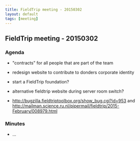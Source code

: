 ```yaml
---
title: FieldTrip meeting - 20150302
layout: default
tags: [meeting]
---
```


## FieldTrip meeting - 20150302 

### Agenda

*  "contracts" for all people that are part of the team

*  redesign website to contribute to donders corporate identity

*  start a FieldTrip foundation?

*  alternative fieldtrip website during server room switch?

*  http://bugzilla.fieldtriptoolbox.org/show_bug.cgi?id=953 and http://mailman.science.ru.nl/pipermail/fieldtrip/2015-February/008979.html

### Minutes

*  ...

